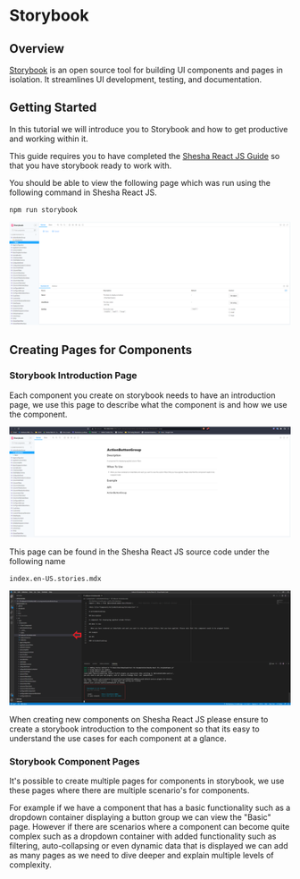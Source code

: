 
# Storybook

## Overview

[Storybook](https://storybook.js.org/) is an open source tool for building UI components and pages in isolation. It streamlines UI development, testing, and documentation.

## Getting Started

In this tutorial we will introduce you to Storybook and how to get productive and working within it. 

This guide requires you to have completed the [Shesha React JS Guide](https://shesha-docs.readthedocs.io/en/latest/guides/02-Shesha-ReactJS/) so that you have storybook ready to work with. 

You should be able to view the following page which was run using the following command in Shesha React JS.

``` shell
npm run storybook
```

![Storybook-landing-page screenshot](https://github.com/Boxfusion/shesha-docs/blob/main/docs/assets/Storybook-landing-page.PNG?raw=true)

## Creating Pages for Components

### Storybook Introduction Page

Each component you create on storybook needs to have an introduction page, we use this page to describe what the component is and how we use the component.

![shesha-reactjs-storybook screenshot](https://github.com/Boxfusion/shesha-docs/blob/main/docs/assets/shesha-reactjs-storybook.PNG?raw=true)

This page can be found in the Shesha React JS source code under the following name

``` shell
index.en-US.stories.mdx
```
![storybook-index screenshot](https://github.com/Boxfusion/shesha-docs/blob/main/docs/assets/storybook-index.PNG?raw=true)

When creating new components on Shesha React JS please ensure to create a storybook introduction to the component so that its easy to understand the use cases for each component at a glance. 

### Storybook Component Pages

It's possible to create multiple pages for components in storybook, we use these pages where there are multiple scenario's for components. 

For example if we have a component that has a basic functionality such as a dropdown container displaying a button group we can view the "Basic" page. However if there are scenarios where a component can become quite complex such as a dropdown container with added functionality such as filtering, auto-collapsing or even dynamic data that is displayed we can add as many pages as we need to dive deeper and explain multiple levels of complexity. 

